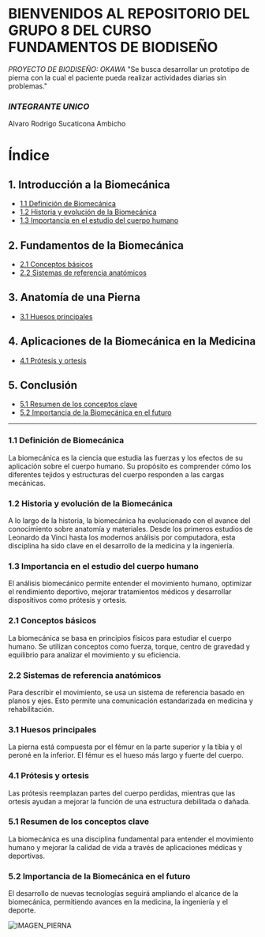 # **BIENVENIDOS AL REPOSITORIO DEL GRUPO 8  DEL CURSO FUNDAMENTOS DE BIODISEÑO**
*PROYECTO DE BIODISEÑO: OKAWA*
"Se busca desarrollar un prototipo de pierna con la cual el paciente pueda realizar actividades diarias sin problemas."
### *INTEGRANTE UNICO*


Alvaro Rodrigo Sucaticona Ambicho

# Índice

## 1. Introducción a la Biomecánica
   - [1.1 Definición de Biomecánica](#11-definicion-de-biomecanica)
   - [1.2 Historia y evolución de la Biomecánica](#12-historia-y-evolucion-de-la-biomecanica)
   - [1.3 Importancia en el estudio del cuerpo humano](#13-importancia-en-el-estudio-del-cuerpo-humano)

## 2. Fundamentos de la Biomecánica
   - [2.1 Conceptos básicos](#21-conceptos-basicos)
   - [2.2 Sistemas de referencia anatómicos](#22-sistemas-de-referencia-anatomicos)

## 3. Anatomía de una Pierna
   - [3.1 Huesos principales](#31-huesos-principales)

## 4. Aplicaciones de la Biomecánica en la Medicina
   - [4.1 Prótesis y ortesis](#41-protesis-y-ortesis)

## 5. Conclusión
   - [5.1 Resumen de los conceptos clave](#51-resumen-de-los-conceptos-clave)
   - [5.2 Importancia de la Biomecánica en el futuro](#52-importancia-de-la-biomecanica-en-el-futuro)

---

### 1.1 Definición de Biomecánica
La biomecánica es la ciencia que estudia las fuerzas y los efectos de su aplicación sobre el cuerpo humano. Su propósito es comprender cómo los diferentes tejidos y estructuras del cuerpo responden a las cargas mecánicas.

### 1.2 Historia y evolución de la Biomecánica
A lo largo de la historia, la biomecánica ha evolucionado con el avance del conocimiento sobre anatomía y materiales. Desde los primeros estudios de Leonardo da Vinci hasta los modernos análisis por computadora, esta disciplina ha sido clave en el desarrollo de la medicina y la ingeniería.

### 1.3 Importancia en el estudio del cuerpo humano
El análisis biomecánico permite entender el movimiento humano, optimizar el rendimiento deportivo, mejorar tratamientos médicos y desarrollar dispositivos como prótesis y ortesis.

### 2.1 Conceptos básicos
La biomecánica se basa en principios físicos para estudiar el cuerpo humano. Se utilizan conceptos como fuerza, torque, centro de gravedad y equilibrio para analizar el movimiento y su eficiencia.

### 2.2 Sistemas de referencia anatómicos
Para describir el movimiento, se usa un sistema de referencia basado en planos y ejes. Esto permite una comunicación estandarizada en medicina y rehabilitación.

### 3.1 Huesos principales
La pierna está compuesta por el fémur en la parte superior y la tibia y el peroné en la inferior. El fémur es el hueso más largo y fuerte del cuerpo.

### 4.1 Prótesis y ortesis
Las prótesis reemplazan partes del cuerpo perdidas, mientras que las ortesis ayudan a mejorar la función de una estructura debilitada o dañada.

### 5.1 Resumen de los conceptos clave
La biomecánica es una disciplina fundamental para entender el movimiento humano y mejorar la calidad de vida a través de aplicaciones médicas y deportivas.

### 5.2 Importancia de la Biomecánica en el futuro
El desarrollo de nuevas tecnologías seguirá ampliando el alcance de la biomecánica, permitiendo avances en la medicina, la ingeniería y el deporte.





![IMAGEN_PIERNA](https://medlineplus.gov/spanish/ency/images/ency/fullsize/8844.jpg)


